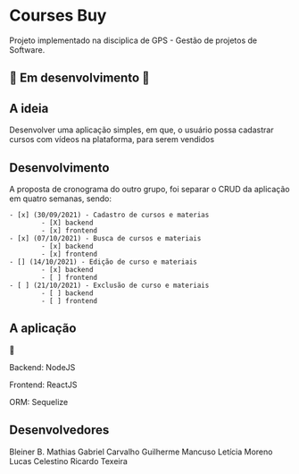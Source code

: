 # Courses Buy

Projeto implementado na disciplica de GPS - Gestão de projetos de Software.

## :construction: Em desenvolvimento :construction:

## A ideia

Desenvolver uma aplicação simples, em que, o usuário possa cadastrar cursos com vídeos na plataforma, para serem vendidos

## Desenvolvimento

A proposta de cronograma do outro grupo, foi separar o CRUD da aplicação em quatro semanas, sendo:

    - [x] (30/09/2021) - Cadastro de cursos e materias
            - [X] backend
            - [x] frontend
    - [x] (07/10/2021) - Busca de cursos e materiais
            - [x] backend
            - [x] frontend
    - [] (14/10/2021) - Edição de curso e materiais
            - [x] backend
            - [ ] frontend
    - [ ] (21/10/2021) - Exclusão de curso e materiais
            - [ ] backend
            - [ ] frontend

## A aplicação

:construction:

Backend: NodeJS

Frontend: ReactJS

ORM: Sequelize

## Desenvolvedores

Bleiner B. Mathias
Gabriel Carvalho
Guilherme Mancuso
Letícia Moreno
Lucas Celestino
Ricardo Texeira
